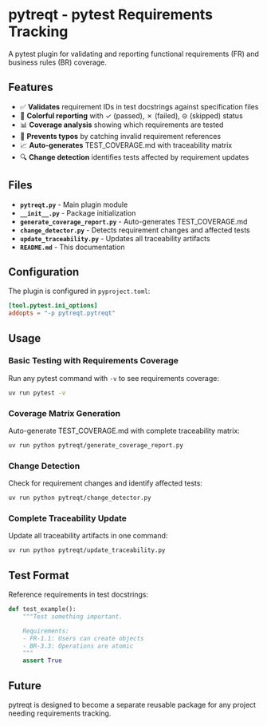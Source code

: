 # pytreqt - pytest Requirements Tracking

A pytest plugin for validating and reporting functional requirements (FR) and business rules (BR) coverage.

## Features

- ✅ **Validates** requirement IDs in test docstrings against specification files
- 🎨 **Colorful reporting** with ✓ (passed), ✗ (failed), ⊝ (skipped) status
- 📊 **Coverage analysis** showing which requirements are tested
- 🚫 **Prevents typos** by catching invalid requirement references
- 📈 **Auto-generates** TEST_COVERAGE.md with traceability matrix
- 🔍 **Change detection** identifies tests affected by requirement updates

## Files

- **`pytreqt.py`** - Main plugin module
- **`__init__.py`** - Package initialization
- **`generate_coverage_report.py`** - Auto-generates TEST_COVERAGE.md
- **`change_detector.py`** - Detects requirement changes and affected tests
- **`update_traceability.py`** - Updates all traceability artifacts
- **`README.md`** - This documentation

## Configuration

The plugin is configured in `pyproject.toml`:
```toml
[tool.pytest.ini_options]
addopts = "-p pytreqt.pytreqt"
```

## Usage

### Basic Testing with Requirements Coverage
Run any pytest command with `-v` to see requirements coverage:
```bash
uv run pytest -v
```

### Coverage Matrix Generation
Auto-generate TEST_COVERAGE.md with complete traceability matrix:
```bash
uv run python pytreqt/generate_coverage_report.py
```

### Change Detection
Check for requirement changes and identify affected tests:
```bash
uv run python pytreqt/change_detector.py
```

### Complete Traceability Update
Update all traceability artifacts in one command:
```bash
uv run python pytreqt/update_traceability.py
```

## Test Format

Reference requirements in test docstrings:
```python
def test_example():
    """Test something important.

    Requirements:
    - FR-1.1: Users can create objects
    - BR-3.3: Operations are atomic
    """
    assert True
```

## Future

pytreqt is designed to become a separate reusable package for any project needing requirements tracking.
